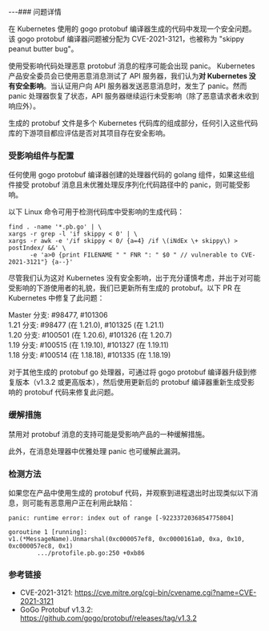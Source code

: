 ---### 问题详情

在 Kubernetes 使用的 gogo protobuf 编译器生成的代码中发现一个安全问题。该 gogo protobuf 编译器问题被分配为 CVE-2021-3121，也被称为 "skippy peanut butter bug"。

使用受影响代码处理恶意 protobuf 消息的程序可能会出现 panic。
Kubernetes 产品安全委员会已使用恶意消息测试了 API 服务器，我们认为**对 Kubernetes 没有安全影响**。当认证用户向 API 服务器发送恶意消息时，发生了 panic。然而 panic 处理器恢复了状态，API 服务器继续运行未受影响（除了恶意请求者未收到响应外）。

生成的 protobuf 文件是多个 Kubernetes 代码库的组成部分，任何引入这些代码库的下游项目都应评估是否对其项目存在安全影响。

### 受影响组件与配置

任何使用 gogo protobuf 编译器创建的处理器代码的 golang 组件，如果这些组件接受 protobuf 消息且未优雅处理反序列化代码路径中的 panic，则可能受影响。

以下 Linux 命令可用于检测代码库中受影响的生成代码：

```
find . -name '*.pb.go' | \
xargs -r grep -l 'if skippy < 0' | \
xargs -r awk -e '/if skippy < 0/ {a=4} /if \(iNdEx \+ skippy\) > postIndex/ &&' \
  	  -e 'a>0 {print FILENAME " " FNR ": " $0 " // vulnerable to CVE-2021-3121"} {a--}'
```

尽管我们认为这对 Kubernetes 没有安全影响，出于充分谨慎考虑，并出于对可能受影响的下游使用者的礼貌，我们已更新所有生成的 protobuf。以下 PR 在 Kubernetes 中修复了此问题：

Master 分支: #98477, #101306  
1.21 分支: #98477 (在 1.21.0), #101325 (在 1.21.1)  
1.20 分支: #100501 (在 1.20.6), #101326 (在 1.20.7)  
1.19 分支: #100515 (在 1.19.10), #101327 (在 1.19.11)  
1.18 分支: #100514 (在 1.18.18), #101335 (在 1.18.19)  

对于其他生成的 protobuf go 处理器，可通过将 gogo protobuf 编译器升级到修复版本（v1.3.2 或更高版本），然后使用更新后的 protobuf 编译器重新生成受影响的 protobuf 代码来修复此问题。

### 缓解措施

禁用对 protobuf 消息的支持可能是受影响产品的一种缓解措施。

此外，在消息处理器中优雅处理 panic 也可缓解此漏洞。

### 检测方法

如果您在产品中使用生成的 protobuf 代码，并观察到进程退出时出现类似以下消息，则可能有恶意用户正在利用此缺陷：

```
panic: runtime error: index out of range [-9223372036854775804]
 
goroutine 1 [running]:
v1.(*MessageName).Unmarshal(0xc000057ef8, 0xc0000161a0, 0xa, 0x10, 0xc000057ec8, 0x1)
        .../protofile.pb.go:250 +0xb86
```

### 参考链接
- CVE-2021-3121: https://cve.mitre.org/cgi-bin/cvename.cgi?name=CVE-2021-3121  
- GoGo Protobuf v1.3.2: https://github.com/gogo/protobuf/releases/tag/v1.3.2